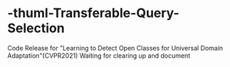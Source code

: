 # -thuml-Transferable-Query-Selection
Code Release for "Learning to Detect Open Classes for Universal Domain Adaptation"(CVPR2021)  Waiting for clearing up and document
